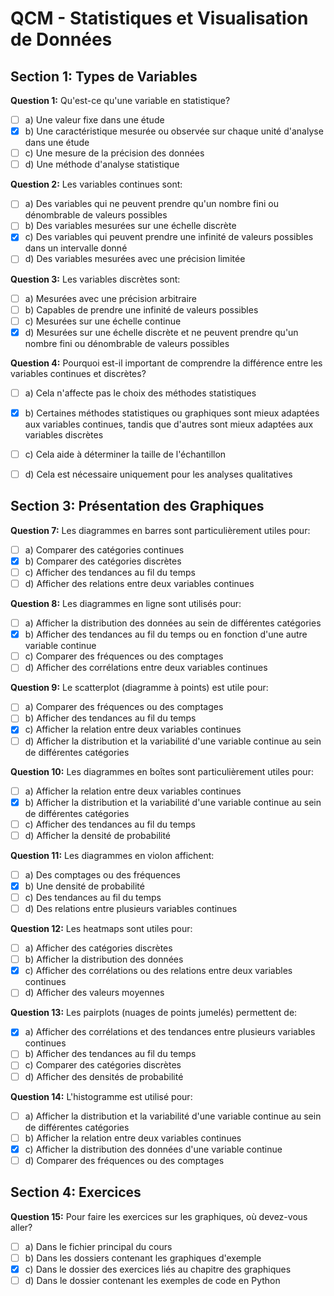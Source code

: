 # QCM - Statistiques et Visualisation de Données

## Section 1: Types de Variables

**Question 1:** Qu'est-ce qu'une variable en statistique?

- [ ] a) Une valeur fixe dans une étude  
- [x] b) Une caractéristique mesurée ou observée sur chaque unité d'analyse dans une étude  
- [ ] c) Une mesure de la précision des données  
- [ ] d) Une méthode d'analyse statistique  

**Question 2:** Les variables continues sont:

- [ ] a) Des variables qui ne peuvent prendre qu'un nombre fini ou dénombrable de valeurs possibles  
- [ ] b) Des variables mesurées sur une échelle discrète  
- [x] c) Des variables qui peuvent prendre une infinité de valeurs possibles dans un intervalle donné  
- [ ] d) Des variables mesurées avec une précision limitée  

**Question 3:** Les variables discrètes sont:

- [ ] a) Mesurées avec une précision arbitraire  
- [ ] b) Capables de prendre une infinité de valeurs possibles  
- [ ] c) Mesurées sur une échelle continue  
- [x] d) Mesurées sur une échelle discrète et ne peuvent prendre qu'un nombre fini ou dénombrable de valeurs possibles  

**Question 4:** Pourquoi est-il important de comprendre la différence entre les variables continues et discrètes?

- [ ] a) Cela n'affecte pas le choix des méthodes statistiques  
- [x] b) Certaines méthodes statistiques ou graphiques sont mieux adaptées aux variables continues, tandis que d'autres sont mieux adaptées aux variables discrètes  
- [ ] c) Cela aide à déterminer la taille de l'échantillon  
- [ ] d) Cela est nécessaire uniquement pour les analyses qualitatives  


## Section 3: Présentation des Graphiques

**Question 7:** Les diagrammes en barres sont particulièrement utiles pour:

- [ ] a) Comparer des catégories continues  
- [x] b) Comparer des catégories discrètes  
- [ ] c) Afficher des tendances au fil du temps  
- [ ] d) Afficher des relations entre deux variables continues  

**Question 8:** Les diagrammes en ligne sont utilisés pour:

- [ ] a) Afficher la distribution des données au sein de différentes catégories  
- [x] b) Afficher des tendances au fil du temps ou en fonction d'une autre variable continue  
- [ ] c) Comparer des fréquences ou des comptages  
- [ ] d) Afficher des corrélations entre deux variables continues  

**Question 9:** Le scatterplot (diagramme à points) est utile pour:

- [ ] a) Comparer des fréquences ou des comptages  
- [ ] b) Afficher des tendances au fil du temps  
- [x] c) Afficher la relation entre deux variables continues  
- [ ] d) Afficher la distribution et la variabilité d'une variable continue au sein de différentes catégories  

**Question 10:** Les diagrammes en boîtes sont particulièrement utiles pour:

- [ ] a) Afficher la relation entre deux variables continues  
- [x] b) Afficher la distribution et la variabilité d'une variable continue au sein de différentes catégories  
- [ ] c) Afficher des tendances au fil du temps  
- [ ] d) Afficher la densité de probabilité  

**Question 11:** Les diagrammes en violon affichent:

- [ ] a) Des comptages ou des fréquences  
- [x] b) Une densité de probabilité  
- [ ] c) Des tendances au fil du temps  
- [ ] d) Des relations entre plusieurs variables continues  

**Question 12:** Les heatmaps sont utiles pour:

- [ ] a) Afficher des catégories discrètes  
- [ ] b) Afficher la distribution des données  
- [x] c) Afficher des corrélations ou des relations entre deux variables continues  
- [ ] d) Afficher des valeurs moyennes  

**Question 13:** Les pairplots (nuages de points jumelés) permettent de:

- [x] a) Afficher des corrélations et des tendances entre plusieurs variables continues  
- [ ] b) Afficher des tendances au fil du temps  
- [ ] c) Comparer des catégories discrètes  
- [ ] d) Afficher des densités de probabilité  

**Question 14:** L'histogramme est utilisé pour:

- [ ] a) Afficher la distribution et la variabilité d'une variable continue au sein de différentes catégories  
- [ ] b) Afficher la relation entre deux variables continues  
- [x] c) Afficher la distribution des données d'une variable continue  
- [ ] d) Comparer des fréquences ou des comptages  

## Section 4: Exercices

**Question 15:** Pour faire les exercices sur les graphiques, où devez-vous aller?

- [ ] a) Dans le fichier principal du cours  
- [ ] b) Dans les dossiers contenant les graphiques d'exemple  
- [x] c) Dans le dossier des exercices liés au chapitre des graphiques  
- [ ] d) Dans le dossier contenant les exemples de code en Python  